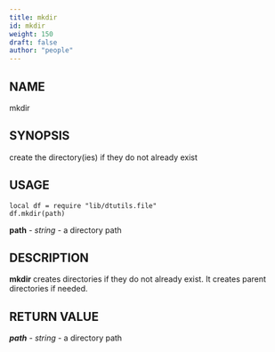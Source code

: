 ```yaml
---
title: mkdir
id: mkdir
weight: 150
draft: false
author: "people"
---
```


## NAME

mkdir

## SYNOPSIS

create the directory(ies) if they do not already exist

## USAGE
```
local df = require "lib/dtutils.file"
df.mkdir(path)
```
**path** - _string_ - a directory path

## DESCRIPTION

**mkdir** creates directories if they do not already exist. It 
creates parent directories if needed.

## RETURN VALUE

_**path** - string_ - a directory path

